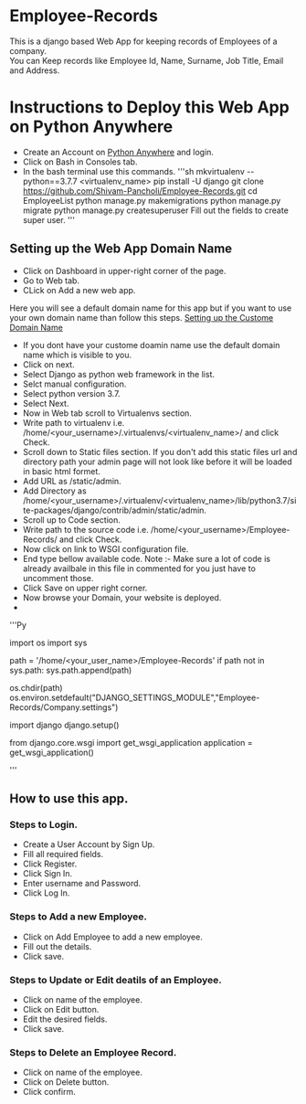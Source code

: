# Employee-Records
This is a django based Web App for keeping records of Employees of a company.  
You can Keep records like Employee Id, Name, Surname, Job Title, Email and Address.

# Instructions to Deploy this Web App on Python Anywhere

* Create an Account on [Python Anywhere](https://www.pythonanywhere.com/) and login.
* Click on Bash in Consoles tab.
* In the bash terminal use this commands.
'''sh
  mkvirtualenv --python==3.7.7 <virtualenv_name>
  pip install -U django
  git clone https://github.com/Shivam-Pancholi/Employee-Records.git
  cd EmployeeList
  python manage.py makemigrations
  python manage.py migrate
  python manage.py createsuperuser
  Fill out the fields to create super user.
 '''
 
## Setting up the Web App Domain Name
* Click on Dashboard in upper-right corner of the page.
* Go to Web tab.
* CLick on Add a new web app.

Here you will see a default domain name for this app but if you want to use your own domain name than follow this steps.
[Setting up the Custome Domain Name](https://help.pythonanywhere.com/pages/CustomDomains/)

* If you dont have your custome doamin name use the default domain name which is visible to you.
* Click on next.
* Select Django as python web framework in the list.
* Selct manual configuration.
* Select python version 3.7.
* Select Next.
* Now in Web tab scroll to Virtualenvs section.
* Write path to virtualenv i.e. /home/<your_username>/.virtualenvs/<virtualenv_name>/ and click Check.
* Scroll down to Static files section.
If you don't add this static files url and directory path your admin page will not look like before it will be loaded in basic html formet.
* Add URL as /static/admin.
* Add Directory as /home/<your_username>/.virtualenv/<virtualenv_name>/lib/python3.7/site-packages/django/contrib/admin/static/admin.
* Scroll up to Code section.
* Write path to the source code i.e. /home/<your_username>/Employee-Records/ and click Check.
* Now click on link to WSGI configuration file.
* End type bellow available code. Note :- Make sure a lot of code is already availbale in this file in commented for you just have to uncomment those.
* Click Save on upper right corner.
* Now browse your Domain, your website is deployed.
* 
'''Py

import os
import sys

path = '/home/<your_user_name>/Employee-Records'
if path not in sys.path:
    sys.path.append(path)

os.chdir(path)
os.environ.setdefault("DJANGO_SETTINGS_MODULE","Employee-Records/Company.settings")

import django
django.setup()

from django.core.wsgi import get_wsgi_application
application = get_wsgi_application()

'''

## How to use this app.

### Steps to Login.

* Create a User Account by Sign Up.  
* Fill all required fields.  
* Click Register.  
* Click Sign In.  
* Enter username and Password.  
* Click Log In.  

### Steps to Add a new Employee.

* Click on Add Employee to add a new employee.  
* Fill out the details.  
* Click save.  

### Steps to Update or Edit deatils of an Employee.

* Click on name of the employee.  
* Click on Edit button.  
* Edit the desired fields.  
* Click save.  

### Steps to Delete an Employee Record.

* Click on name of the employee.  
* Click on Delete button.  
* Click confirm.  
